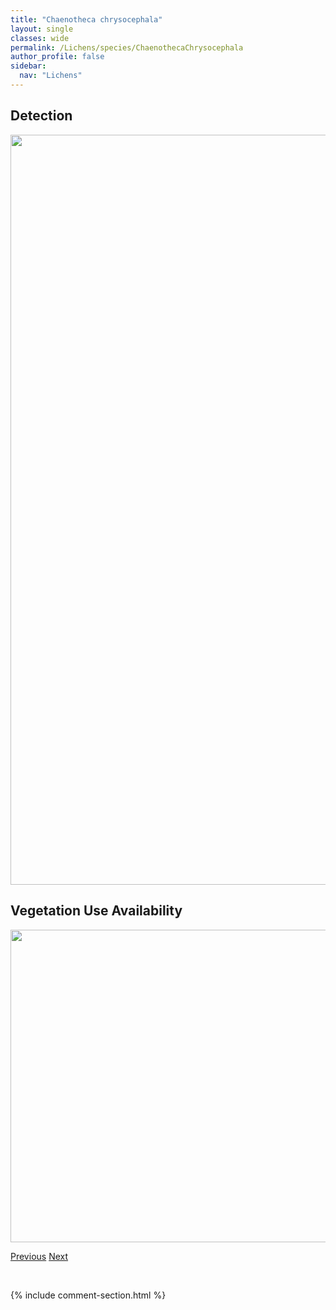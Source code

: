 ```yaml
---
title: "Chaenotheca chrysocephala"
layout: single
classes: wide
permalink: /Lichens/species/ChaenothecaChrysocephala
author_profile: false
sidebar:
  nav: "Lichens"
---
```


<h2>Detection</h2>

<a href="https://drive.google.com/uc?export=view&id=1aSOtJ2PFRyNknJkpik2BUlamw7eswQ01">
<img src="https://drive.google.com/uc?export=view&id=1aSOtJ2PFRyNknJkpik2BUlamw7eswQ01" height = "1200" width = "800">
</a>


<h2>Vegetation Use Availability</h2>

<a href="https://drive.google.com/uc?export=view&id=1pWgNOgPp7GxffiZaE2zy3O4lmAM6iqNL">
<img src="https://drive.google.com/uc?export=view&id=1pWgNOgPp7GxffiZaE2zy3O4lmAM6iqNL" height = "500" width = "1000">
</a>


<a href="/DevelopmentWebsite/Lichens/species/CetrariaIslandicaSspIslandica" class="pagination--pager" title="Cetraria islandica ssp. islandica">Previous</a> <a href="/DevelopmentWebsite/Lichens/species/ChaenothecaFurfuracea" class="pagination--pager" title="Chaenotheca furfuracea">Next</a>

<p>&nbsp;</p>

{% include comment-section.html %}
